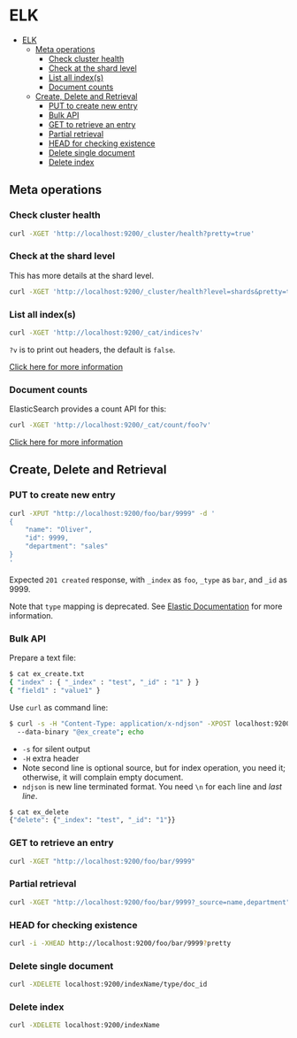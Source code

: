 
# ELK

- [ELK](#elk)
  - [Meta operations](#meta-operations)
    - [Check cluster health](#check-cluster-health)
    - [Check at the shard level](#check-at-the-shard-level)
    - [List all index(s)](#list-all-indexs)
    - [Document counts](#document-counts)
  - [Create, Delete and Retrieval](#create-delete-and-retrieval)
    - [PUT to create new entry](#put-to-create-new-entry)
    - [Bulk API](#bulk-api)
    - [GET to retrieve an entry](#get-to-retrieve-an-entry)
    - [Partial retrieval](#partial-retrieval)
    - [HEAD for checking existence](#head-for-checking-existence)
    - [Delete single document](#delete-single-document)
    - [Delete index](#delete-index)



## Meta operations

### Check cluster health
  
```sh
curl -XGET 'http://localhost:9200/_cluster/health?pretty=true'
```

### Check at the shard level

This has more details at the shard level.

```sh
curl -XGET 'http://localhost:9200/_cluster/health?level=shards&pretty=true'
```

### List all index(s)

```sh
curl -XGET 'http://localhost:9200/_cat/indices?v'
```

`?v` is to print out headers, the default is `false`.

[Click here for more
information](https://www.elastic.co/guide/en/elasticsearch/reference/current/cat-indices.html)

### Document counts

ElasticSearch provides a count API for this:

```sh
curl -XGET 'http://localhost:9200/_cat/count/foo?v'
```

[Click here for more information](https://www.elastic.co/guide/en/elasticsearch/reference/current/cat.html)

## Create, Delete and Retrieval

### PUT to create new entry

```sh
curl -XPUT "http://localhost:9200/foo/bar/9999" -d '
{
    "name": "Oliver",
    "id": 9999,
    "department": "sales"
}
'
```

Expected `201 created` response, with `_index` as `foo`, `_type` as `bar`, and
`_id` as 9999. 

Note that `type` mapping is deprecated. See [Elastic Documentation](https://www.elastic.co/guide/en/elasticsearch/reference/current/removal-of-types.html) for more information.

### Bulk API

Prepare a text file:

```sh
$ cat ex_create.txt
{ "index" : { "_index" : "test", "_id" : "1" } }
{ "field1" : "value1" }
```

Use `curl` as command line:

```sh
$ curl -s -H "Content-Type: application/x-ndjson" -XPOST localhost:9200/_bulk 
  --data-binary "@ex_create"; echo
```
* `-s` for silent output
* `-H` extra header
* Note second line is optional source, but for index operation, you need it;
  otherwise, it will complain empty document.
* `ndjson` is new line terminated format. You need `\n` for each line and *last line*.

```sh
$ cat ex_delete
{"delete": {"_index": "test", "_id": "1"}}

```


### GET to retrieve an entry

```sh
curl -XGET "http://localhost:9200/foo/bar/9999"
```



### Partial retrieval

```sh
curl -XGET "http://localhost:9200/foo/bar/9999?_source=name,department"
```


### HEAD for checking existence

```sh
curl -i -XHEAD http://localhost:9200/foo/bar/9999?pretty
```

### Delete single document

```sh
curl -XDELETE localhost:9200/indexName/type/doc_id
```

### Delete index

```sh
curl -XDELETE localhost:9200/indexName
```

